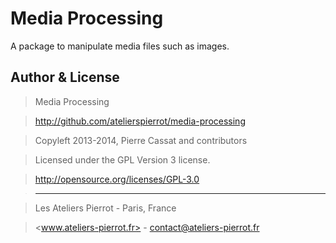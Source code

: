 Media Processing
================

A package to manipulate media files such as images.


## Author & License

>    Media Processing

>    http://github.com/atelierspierrot/media-processing

>    Copyleft 2013-2014, Pierre Cassat and contributors

>    Licensed under the GPL Version 3 license.

>    http://opensource.org/licenses/GPL-3.0

>    ----

>    Les Ateliers Pierrot - Paris, France

>    <www.ateliers-pierrot.fr> - <contact@ateliers-pierrot.fr>
